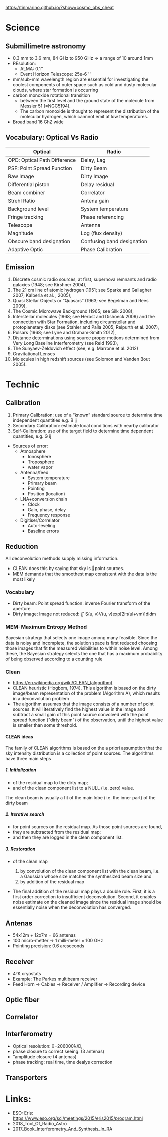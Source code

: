 https://tinmarino.github.io/?show=cosmo_obs_cheat

# Science

## Submillimetre astronomy

*  0.3 mm to 3.6 mm, 84 GHz to 950 GHz => a range of 10 around 1mm
* REsolution:
  * ALMA: 0.1''
  * Event Horizon Telescope: 25e-6 ''
* mm/sub-mm wavelength region are essential for investigating the coolest components of outer space such as cold and dusty molecular clouds, where star formation is occurring
* carbon monoxide rotational transition
  * between the first level and the ground state of the molecule from Messier 51 (=NGC5194).
  * The carbon monoxide is thought to represent the distribution of the molecular hydrogen, which cannnot emit at low temperatures.
* Broad band 16 GhZ wide

## Vocabulary: Optical Vs Radio


| Optical                      | Radio |
| ---                          | --- |
| OPD: Optical Path Difference | Delay, Lag |
| PSF: Point Spread Function   | Dirty Beam |
| Raw Image                    | Dirty Image |
| Differential piston          | Delay residual |
| Beam combiner                | Correlator |
| Strehl Ratio                 | Antena gain |
| Background level             | System temperature |
| Fringe tracking              | Phase referencing |
| Telescope                    | Antenna |
| Magnitude                    | Log (flux density) |
| Obscure band designation     | Confusing band designation |
| Adaptive Optic               | Phase Calibration |



## Emission

1. Discrete cosmic radio sources, at first, supernova remnants and radio galaxies
(1948; see Kirshner 2004),
2. The 21 cm line of atomic hydrogen (1951; see Sparke and Gallagher 2007;
Kalberla et al. , 2005),
3. Quasi Stellar Objects or “Quasars” (1963; see Begelman and Rees 2009),
4. The Cosmic Microwave Background (1965; see Silk 2008),
5. Interstellar molecules (1968; see Herbst and Dishoeck 2009) and the connection
with Star Formation, including circumstellar and protoplanetary disks (see
Stahler and Palla 2005; Reipurth et al. 2007),
6. Pulsars (1968; see Lyne and Graham-Smith 2012),
7. Distance determinations using source proper motions determined from Very
Long Baseline Interferometry (see Reid 1993),
8. The Sunyaev-Zeldovich effect (see, e.g. Marrone et al. 2012)
9. Gravitational Lenses
10. Molecules in high redshift sources (see Solomon and Vanden Bout 2005).

# Technic

## Calibration

1. Primary Calibration: use of a “known” standard source to determine time independent quantities e.g. B ij
2. Secondary Calibration: estimate local conditions with nearby calibrator
3. Self-Calibration: use of the target field to determine time dependent quantities, e.g. G ij

* Sources of error:
  * Atmosphere
    - Ionosphere
    - Troposphere
    - water vapor
  * Antenna/feed
    - System temperature
    - Primary beam
    - Pointing
    - Position (location)
  * LNA+conversion chain
    - Clock
    - Gain, phase, delay
    - Frequency response
  * Digitiser/Correlator
    - Auto-leveling
    - Baseline errors


## Reduction

All deconvolution methods supply missing information.
* CLEAN does this by saying that sky is point sources.
* MEM demands that the smoothest map consistent with the data is the most likely

### Vocabulary

* Dirty beam: Point spread function: inverse Fourier transform of the aperture
* Dirty image: Image not reduced: ∬ S(u, v)V(u, v)exp[2iπ(ul+vm)]dldm

### MEM: Maximum Entropy Method

Bayesian strategy that selects one image among many feasible.
Since the data is noisy and incomplete, the solution space is first
reduced choosing those images that fit the measured visibilities to
within noise level. Among these, the Bayesian strategy selects the
one that has a maximum probability of being observed according to
a counting rule 

### Clean

* https://en.wikipedia.org/wiki/CLEAN_(algorithm)
* CLEAN heuristic (Hogbom, 1974). This algorithm is based on the dirty image/beam representation of the problem (Algorithm A), which results in a deconvolution problem 
* The algorithm assumes that the image consists of a number of point sources. It will iteratively find the highest value in the image and subtract a small gain of this point source convolved with the point spread function ("dirty beam") of the observation, until the highest value is smaller than some threshold. 

#### CLEAN ideas

The family of CLEAN algorithms is based on the a priori assumption that the sky intensity distribution is a collection of point sources. The algorithms have three main steps

##### 1. Initialization
* of the residual map to the dirty map;
* and of the clean component list to a NULL (i.e. zero) value.

The clean beam is usually a fit of the main lobe (i.e. the inner part) of the dirty beam


##### 2. Iterative search
* for point sources on the residual map. As those point sources are found,
* they are subtracted from the residual map;
* and then they are logged in the clean component list.

##### 3. Restoration
* of the clean map
  1. by convolution of the clean component list with the clean beam, i.e. a Gaussian whose size matches the synthesized beam size and
  2. by addition of the residual map

* The final addition of the residual map plays a double role. First, it is a first order correction to insufficient deconvolution. Second, it enables noise estimate on the cleaned image since the residual image should be essentially noise when the deconvolution has converged.

 
 
## Antenas

* 54x12m + 12x7m = 66 antenas
* 100 micro-metter -> 1 milli-meter = 100 GHz
* Pointing precision: 0.6 arcseconds


## Receiver

* 4°K cryostats
* Example: The Parkes multibeam receiver
* Feed Horn -> Cables -> Receiver / Amplifier -> Recording device


## Optic fiber

## Correlator

## Interferometry

* Optical resolution: θ=206000λ/D, 
* phase closure to correct seeing: (3 antenas)
* “amplitude  closure (4 antenas)
* phase tracking: real time, time dealys correction

## Transporters



# Links:

* ESO: Eris: https://www.eso.org/sci/meetings/2015/eris2015/program.html
* 2018_Tool_Of_Radio_Astro
* 2017_Book_Interferometry_And_Synthesis_In_RA
